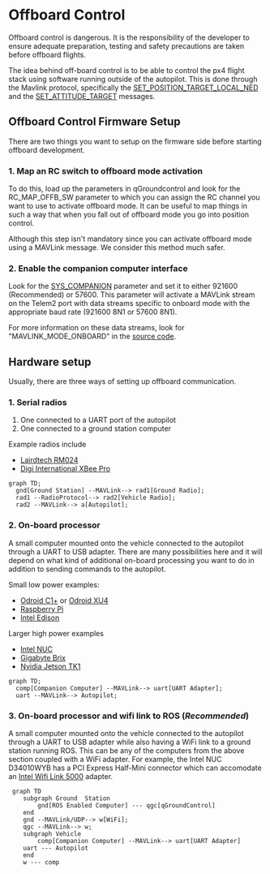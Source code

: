 # Offboard Control

<aside class="caution">
Offboard control is dangerous. It is the responsibility of the developer to ensure adequate preparation, testing and safety precautions are taken before offboard flights.
</aside>

The idea behind off-board control is to be able to control the px4 flight stack using software running outside of the autopilot. This is done through the Mavlink protocol, specifically the [SET_POSITION_TARGET_LOCAL_NED](http://mavlink.org/messages/common#SET_POSITION_TARGET_LOCAL_NED) and the [SET_ATTITUDE_TARGET](http://mavlink.org/messages/common#SET_ATTITUDE_TARGET) messages.

## Offboard Control Firmware Setup
There are two things you want to setup on the firmware side before starting offboard development.

### 1. Map an RC switch to offboard mode activation
To do this, load up the parameters in qGroundcontrol and look for the RC_MAP_OFFB_SW parameter to which you can assign the RC channel you want to use to activate offboard mode. It can be useful to map things in such a way that when you fall out of offboard mode you go into position control.

Although this step isn't mandatory since you can activate offboard mode using a MAVLink message. We consider this method much safer.

### 2. Enable the companion computer interface
Look for the [SYS_COMPANION](https://pixhawk.org/firmware/parameters#system) parameter and set it to either 921600 (Recommended) or 57600. This parameter will activate a MAVLink stream on the Telem2 port with data streams specific to onboard mode with the appropriate baud rate (921600 8N1 or 57600 8N1). 

For more information on these data streams, look for "MAVLINK_MODE_ONBOARD" in the [source code](https://github.com/PX4/Firmware/blob/master/src/modules/mavlink/mavlink_main.cpp).

## Hardware setup

Usually, there are three ways of setting up offboard communication.

### 1. Serial radios
1. One connected to a UART port of the autopilot
1. One connected to a ground station computer

Example radios include
* [Lairdtech RM024](http://www.lairdtech.com/products/rm024)
* [Digi International XBee Pro](http://www.digi.com/products/xbee-rf-solutions/modules)

```mermaid
graph TD;
  gnd[Ground Station] --MAVLink--> rad1[Ground Radio];
  rad1 --RadioProtocol--> rad2[Vehicle Radio];
  rad2 --MAVLink--> a[Autopilot];
```

### 2. On-board processor
A small computer mounted onto the vehicle connected to the autopilot through a UART to USB adapter. There are many possibilities here and it will depend on what kind of additional on-board processing you want to do in addition to sending commands to the autopilot.

Small low power examples:
* [Odroid C1+](http://www.hardkernel.com/main/products/prdt_info.php?g_code=G143703355573) or [Odroid XU4](http://www.hardkernel.com/main/products/prdt_info.php?g_code=G143452239825)
* [Raspberry Pi](https://www.raspberrypi.org/)
* [Intel Edison](http://www.intel.com/content/www/us/en/do-it-yourself/edison.html)

Larger high power examples
* [Intel NUC](http://www.intel.com/content/www/us/en/nuc/overview.html)
* [Gigabyte Brix](http://www.gigabyte.com/products/list.aspx?s=47&ck=104)
* [Nvidia Jetson TK1](https://developer.nvidia.com/jetson-tk1)

```mermaid
graph TD;
  comp[Companion Computer] --MAVLink--> uart[UART Adapter];
  uart --MAVLink--> Autopilot;
```

### 3. On-board processor and wifi link to ROS (***Recommended***)
A small computer mounted onto the vehicle connected to the autopilot through a UART to USB adapter while also having a WiFi link to a ground station running ROS. This can be any of the computers from the above section coupled with a WiFi adapter. For example, the Intel NUC D34010WYB has a PCI Express Half-Mini connector which can accomodate an [Intel Wifi Link 5000](http://www.intel.com/products/wireless/adapters/5000/) adapter.


```mermaid
 graph TD
	subgraph Ground  Station
		gnd[ROS Enabled Computer] --- qgc[qGroundControl]
	end
	gnd --MAVLink/UDP--> w[WiFi];
	qgc --MAVLink--> w;
	subgraph Vehicle
		comp[Companion Computer] --MAVLink--> uart[UART Adapter]
	uart --- Autopilot
	end
	w --- comp
```